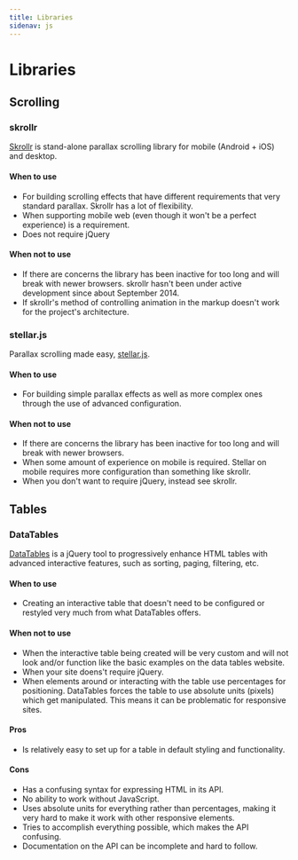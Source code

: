 ```yaml
---
title: Libraries
sidenav: js
---
```

# Libraries
## Scrolling
### skrollr
[Skrollr] is stand-alone parallax scrolling library for mobile (Android + iOS) and desktop.

#### When to use
- For building scrolling effects that have different requirements that very standard parallax. Skrollr has a lot of flexibility.
- When supporting mobile web (even though it won't be a perfect experience) is a requirement.
- Does not require jQuery

#### When not to use
- If there are concerns the library has been inactive for too long and will break with newer browsers. skrollr hasn't been under active development since about September 2014.
- If skrollr's method of controlling animation in the markup doesn't work for the project's architecture.

### stellar.js
Parallax scrolling made easy, [stellar.js].

#### When to use
- For building simple parallax effects as well as more complex ones through the use of advanced configuration.

#### When not to use
- If there are concerns the library has been inactive for too long and will break with newer browsers.
- When some amount of experience on mobile is required. Stellar on mobile requires more configuration than something like skrollr.
- When you don't want to require jQuery, instead see skrollr.


## Tables
### DataTables
[DataTables] is a jQuery tool to progressively enhance HTML tables with advanced interactive features, such as sorting, paging, filtering, etc.

#### When to use
- Creating an interactive table that doesn't need to be configured or restyled very much from what DataTables offers.

#### When not to use
- When the interactive table being created will be very custom and will not look and/or function like the basic examples on the data tables website.
- When your site doens't require jQuery.
- When elements around or interacting with the table use percentages for positioning. DataTables forces the table to use absolute units (pixels) which get manipulated. This means it can be problematic for responsive sites.

#### Pros
- Is relatively easy to set up for a table in default styling and functionality.

#### Cons
- Has a confusing syntax for expressing HTML in its API.
- No ability to work without JavaScript.
- Uses absolute units for everything rather than percentages, making it very hard to make it work with other responsive elements.
- Tries to accomplish everything possible, which makes the API confusing.
- Documentation on the API can be incomplete and hard to follow.


[Datatables]: https://www.datatables.net
[Skrollr]: http://prinzhorn.github.io/skrollr/
[stellar.js]: http://markdalgleish.com/projects/stellar.js/
